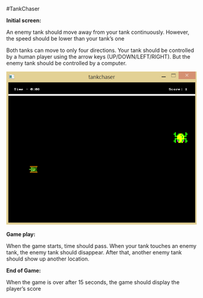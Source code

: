 #TankChaser

<b>Initial screen:</b>
<p>An enemy tank should move away from your tank continuously. However, the speed should be lower than your tank’s one</p>
<p>Both tanks can move to only four directions. Your tank should be controlled by a human player using the arrow keys (UP/DOWN/LEFT/RIGHT). But the enemy tank should be controlled by a computer.</p>
<p align="center">
<img src="https://github.com/eduardotrejo/GameDevelopment/blob/master/TankChaser/tankchaser.png"/>
</p>

<b>Game play:</b>
<p>When the game starts, time should pass. When your tank touches an enemy tank, the enemy tank should disappear. After that, another enemy tank should show up another location.</p>

<b>End of Game:</b>
<p>When the game is over after 15 seconds, the game should display the player’s score</p>
